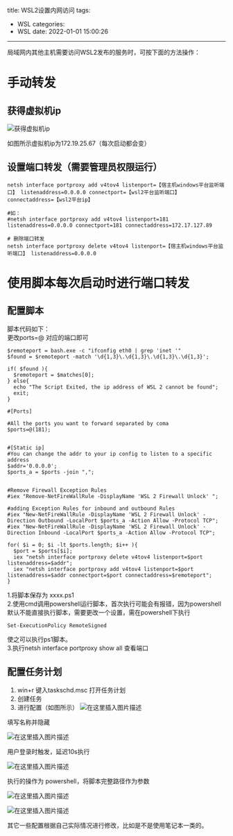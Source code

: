 title: WSL2设置内网访问
tags:
  - WSL
categories:
  - WSL
date: 2022-01-01 15:00:26
---
局域网内其他主机需要访问WSL2发布的服务时，可按下面的方法操作：
<!--more-->
# 手动转发
## 获得虚拟机ip
![获得虚拟机ip](/uploads/20220101/0101.png)

如图所示虚拟机ip为172.19.25.67（每次启动都会变）

## 设置端口转发（需要管理员权限运行）
```
netsh interface portproxy add v4tov4 listenport=【宿主机windows平台监听端口】 listenaddress=0.0.0.0 connectport=【wsl2平台监听端口】 connectaddress=【wsl2平台ip】

#如：
#netsh interface portproxy add v4tov4 listenport=181 listenaddress=0.0.0.0 connectport=181 connectaddress=172.17.127.89

# 删除端口转发
netsh interface portproxy delete v4tov4 listenport=【宿主机windows平台监听端口】 listenaddress=0.0.0.0
```

# 使用脚本每次启动时进行端口转发
## 配置脚本
脚本代码如下：  
更改ports=@ 对应的端口即可

```
$remoteport = bash.exe -c "ifconfig eth0 | grep 'inet '"
$found = $remoteport -match '\d{1,3}\.\d{1,3}\.\d{1,3}\.\d{1,3}';

if( $found ){
  $remoteport = $matches[0];
} else{
  echo "The Script Exited, the ip address of WSL 2 cannot be found";
  exit;
}

#[Ports]

#All the ports you want to forward separated by coma
$ports=@(181);


#[Static ip]
#You can change the addr to your ip config to listen to a specific address
$addr='0.0.0.0';
$ports_a = $ports -join ",";


#Remove Firewall Exception Rules
#iex "Remove-NetFireWallRule -DisplayName 'WSL 2 Firewall Unlock' ";

#adding Exception Rules for inbound and outbound Rules
#iex "New-NetFireWallRule -DisplayName 'WSL 2 Firewall Unlock' -Direction Outbound -LocalPort $ports_a -Action Allow -Protocol TCP";
#iex "New-NetFireWallRule -DisplayName 'WSL 2 Firewall Unlock' -Direction Inbound -LocalPort $ports_a -Action Allow -Protocol TCP";

for( $i = 0; $i -lt $ports.length; $i++ ){
  $port = $ports[$i];
  iex "netsh interface portproxy delete v4tov4 listenport=$port listenaddress=$addr";
  iex "netsh interface portproxy add v4tov4 listenport=$port listenaddress=$addr connectport=$port connectaddress=$remoteport";
}

```

1.将脚本保存为 xxxx.ps1  
2.使用cmd调用powershell运行脚本，首次执行可能会有报错，因为powershell默认不能直接执行脚本，需要更改一个设置，需在powershell下执行
```
Set-ExecutionPolicy RemoteSigned
```
使之可以执行ps1脚本。  
3.执行netsh interface portproxy show all 查看端口

## 配置任务计划
1.  win+r 键入taskschd.msc 打开任务计划
2.  创建任务
3.  进行配置（如图所示）
![在这里插入图片描述](/uploads/20220101/0102.png)

填写名称并隐藏

![在这里插入图片描述](/uploads/20220101/0103.png)

用户登录时触发，延迟10s执行

![在这里插入图片描述](/uploads/20220101/0104.png)

执行的操作为 powershell，将脚本完整路径作为参数

![在这里插入图片描述](/uploads/20220101/0105.png)

![在这里插入图片描述](/uploads/20220101/0106.png)

其它一些配置根据自己实际情况进行修改，比如是不是使用笔记本一类的。